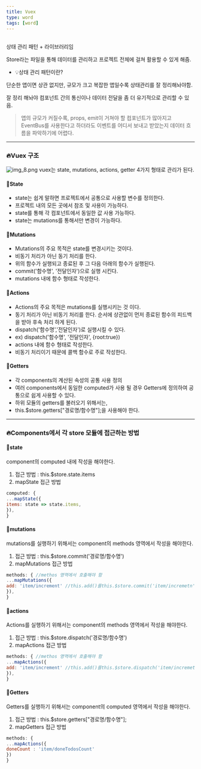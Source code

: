 ```yaml
---
title: Vuex
type: word
tags: [word]
---
```


## 
상태 관리 패턴 + 라이브러리임

Store라는 파일을 통해 데이터를 관리하고 프로젝트 전체에 걸쳐 활용할 수 있게 해줌.


- 💡상태 관리 패턴이란?

단순한 앱이면 상관 없지만, 규모가 크고 복잡한 앱일수록 상태관리를 잘 정리해놔야함.

잘 정리 해놔야 컴포넌트 간의 통신이나 데이터 전달을 좀 더 유기적으로 관리할 수 있음.


>앱의 규모가 커질수록, props, emit이 거쳐야 할 컴포넌트가 많아지고
EventBus를 사용한다고 하더라도 이벤트를 어디서 보내고 받았는지 데이터 흐름을 파악하기에 어렵다.

---

### 🔥Vuex 구조

![img_8.png](static/img_8.png)
vuex는 state, mutations, actions, getter 4가지 형태로 관리가 된다.

#### 🎈State
- state는 쉽게 말하면 프로젝트에서 공통으로 사용할 변수를 정의한다.
- 프로젝트 내의 모든 곳에서 참조 및 사용이 가능하다.
- state를 통해 각 컴포넌트에서 동일한 값 사용 가능하다.
- state는 mutations를 통해서만 변경이 가능하다.

#### 🎈Mutations
-  Mutations의 주요 목적은 state를 변경시키는 것이다.
-  비동기 처리가 아닌 동기 처리를 한다.
-  위의 함수가 실행되고 종료된 후 그 다음 아래의 함수가 실행된다.
-  commit('함수명', '전달인자')으로 실행 시킨다.
-  mutations 내에 함수 형태로 작성한다.
#### 🎈Actions
-  Actions의 주요 목적은 mutations를 실행시키는 것 이다.
-  동기 처리가 아닌 비동기 처리를 한다. 순서에 상관없이 먼저 종료된 함수의 피드백을 받아 후속 처리 하게 된다.
-  dispatch('함수명','전달인자')로 실행시킬 수 있다.
-  ex) dispatch('함수명', '전달인자', {root:true})
-  actions 내에 함수 형태로 작성한다.
-  비동기 처리이기 때문에 콜백 함수로 주로 작성한다.
####  🎈Getters
-  각 components의 계산된 속성의 공통 사용 정의
-  여러 components에서 동일한 computed가 사용 될 경우 Getters에 정의하여 공통으로 쉽게 사용할 수 있다.
-  하위 모듈의 getters를 불러오기 위해서는,
-  this.$store.getters["경로명/함수명"];을 사용해야 한다.

---


### 🔥Components에서 각 store 모듈에 접근하는 방법


#### 🎈**state**
component의 computed 내에 작성을 해야한다.
1. 접근 방법 : this.$store.state.items
2. mapState 접근 방법

```js
computed: {
...mapState({
items: state => state.items,
}),
}
```

#### 🎈**mutations**
mutations를 실행하기 위해서는 component의 methods 영역에서 작성을 해야한다.
1. 접근 방법 : this.$store.commit('경로명/함수명')
2. mapMutations 접근 방법
```js
methods: { //methos 영역에서 호출해야 함
...mapMutations({
add: 'item/increment' //this.add()를this.$store.commit('item/incremetn')에 매핑한다.
}),
}
```
#### 🎈**actions**
Actions를 실행하기 위해서는 component의 methods 영역에서 작성을 해야한다.
1. 접근 방법 : this.$store.dispatch('경로명/함수명')
2. mapActions 접근 방법
```js
methods: { //methos 영역에서 호출해야 함
...mapActions({
add: 'item/increment' //this.add()를this.$store.dispatch('item/incremetn')에 매핑한다.
}),
}
```
#### 🎈**Getters**
Getters를 실행하기 위해서는 component의 computed 영역에서 작성을 해야한다.
1. 접근 방법 : this.$store.getters["경로명/함수명"];
2. mapGetters 접근 방법
```js
methods: {
...mapActions({
doneCount : 'item/doneTodosCount'
})
}
```

